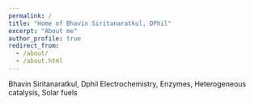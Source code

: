 ```yaml
---
permalink: /
title: "Home of Bhavin Siritanaratkul, DPhil"
excerpt: "About me"
author_profile: true
redirect_from: 
  - /about/
  - /about.html
---
```


Bhavin Siritanaratkul, Dphil
Electrochemistry, Enzymes, Heterogeneous catalysis, Solar fuels
